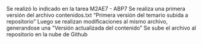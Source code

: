 Se realizó lo indicado en la tarea M2AE7 - ABP7 
Se realiza una primera versión del archivo contenidos.txt  “Primera versión del temario subida a repositorio”
Luego se realizan modificaciones al mismo archivo, generandose una "Versión actualizada del contenido”
Se sube el archivo al repositorio en la nube de Github
